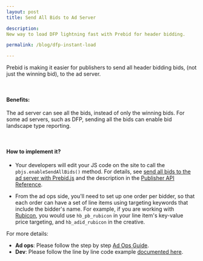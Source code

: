 ```yaml
---
layout: post
title: Send All Bids to Ad Server

description: 
New way to load DFP lightning fast with Prebid for header bidding.

permalink: /blog/dfp-instant-load

---
```


Prebid is making it easier for publishers to send all header bidding bids, (not just the winning bid), to the ad server. 

<br>

#### Benefits:

The ad server can see all the bids, instead of only the winning bids. For some ad servers, such as DFP, sending all the bids can enable bid landscape type reporting.

<br>

#### How to implement it?

+ Your developers will edit your JS code on the site to call the `pbjs.enableSendAllBids()` method.  For details, see [send all bids to the ad server with Prebid.js](/dev-docs/examples/send-all-bids.html) and the description in the [Publisher API Reference](/dev-docs/publisher-api-reference.html#module_pbjs.enableSendAllBids).

+ From the ad ops side, you'll need to set up one order per bidder, so that each order can have a set of line items using targeting keywords that include the bidder's name.  For example, if you are working with [Rubicon](/dev-docs/bidders.html#rubicon), you would use `hb_pb_rubicon` in your line item's key-value price targeting, and `hb_adid_rubicon` in the creative.

For more details:

- **Ad ops**: Please follow the step by step [Ad Ops Guide](/adops/send-all-bids-adops.html).
- **Dev**: Please follow the line by line code example [documented here](/dev-docs/examples/send-all-bids.html).
